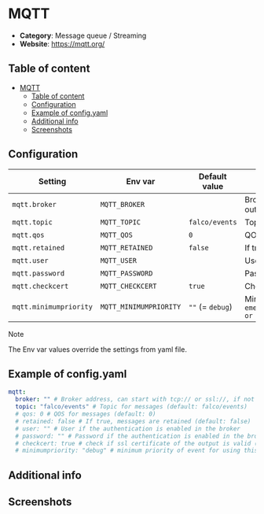 # MQTT

- **Category**: Message queue / Streaming
- **Website**: https://mqtt.org/

## Table of content

- [MQTT](#mqtt)
  - [Table of content](#table-of-content)
  - [Configuration](#configuration)
  - [Example of config.yaml](#example-of-configyaml)
  - [Additional info](#additional-info)
  - [Screenshots](#screenshots)

## Configuration

| Setting                | Env var                | Default value    | Description                                                                                                                         |
| ---------------------- | ---------------------- | ---------------- | ----------------------------------------------------------------------------------------------------------------------------------- |
| `mqtt.broker`          | `MQTT_BROKER`          |                  | Broker address, can start with tcp:// or ssl://, if not empty, MQTT output is **enabled**                                           |
| `mqtt.topic`           | `MQTT_TOPIC`           | `falco/events`   | Topic for messages                                                                                                                  |
| `mqtt.qos`             | `MQTT_QOS`             | `0`              | QOS for messages                                                                                                                    |
| `mqtt.retained`        | `MQTT_RETAINED`        | `false`          | If true, messages are retained                                                                                                      |
| `mqtt.user`            | `MQTT_USER`            |                  | User if the authentication is enabled in the broker                                                                                 |
| `mqtt.password`        | `MQTT_PASSWORD`        |                  | Password if the authentication is enabled in the broker                                                                             |
| `mqtt.checkcert`       | `MQTT_CHECKCERT`       | `true`           | Check if ssl certificate of the output is valid                                                                                     |
| `mqtt.minimumpriority` | `MQTT_MINIMUMPRIORITY` | `""` (= `debug`) | Minimum priority of event for using this output, order is `emergency,alert,critical,error,warning,notice,informational,debug or ""` |

> [!NOTE]
The Env var values override the settings from yaml file.

## Example of config.yaml

```yaml
mqtt:
  broker: "" # Broker address, can start with tcp:// or ssl://, if not empty, MQTT output is enabled
  topic: "falco/events" # Topic for messages (default: falco/events)
  # qos: 0 # QOS for messages (default: 0)
  # retained: false # If true, messages are retained (default: false)
  # user: "" # User if the authentication is enabled in the broker
  # password: "" # Password if the authentication is enabled in the broker
  # checkcert: true # check if ssl certificate of the output is valid (default: true)
  # minimumpriority: "debug" # minimum priority of event for using this output, order is emergency|alert|critical|error|warning|notice|informational|debug or "" (default)
```

## Additional info

## Screenshots
